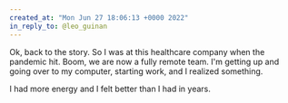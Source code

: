 ```yaml
---
created_at: "Mon Jun 27 18:06:13 +0000 2022"
in_reply_to: @leo_guinan
---
```


Ok, back to the story. So I was at this healthcare company when the pandemic hit. Boom, we are now a fully remote team. I'm getting up and going over to my computer, starting work, and I realized something.

I had more energy and I felt better than I had in years.